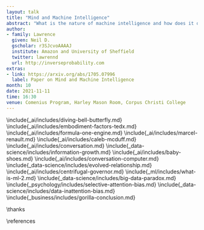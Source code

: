 ```yaml
---
layout: talk
title: "Mind and Machine Intelligence"
abstract: "What is the nature of machine intelligence and how does it differ from humans? In this talk we introduce embodiment factors. They represent the extent to which our intelligence is locked inside us. The locked in nature of our intelligence makes us fundamentally different from the machine intelligences we are creating around us. Having summarized these differences we consider the Three Ds of machine learning system design: a set of considerations to take into acount when building machine intelligences."
author:
- family: Lawrence
  given: Neil D.
  gscholar: r3SJcvoAAAAJ
  institute: Amazon and University of Sheffield
  twitter: lawrennd
  url: http://inverseprobability.com
extras:
- link: https://arxiv.org/abs/1705.07996
  label: Paper on Mind and Machine Intelligence
month: 10
date: 2021-11-11
time: 16:30
venue: Comenius Program, Harley Mason Room, Corpus Christi College
---
```


\include{_ai/includes/diving-bell-butterfly.md}
\include{_ai/includes/embodiment-factors-tedx.md}
\include{_ai/includes/formula-one-engine.md}
\include{_ai/includes/marcel-renault.md}
\include{_ai/includes/caleb-mcduff.md}
\include{_ai/includes/conversation.md}
\include{_data-science/includes/information-growth.md}
\include{_ai/includes/baby-shoes.md}
\include{_ai/includes/conversation-computer.md}
\include{_data-science/includes/evolved-relationship.md}
\include{_ai/includes/centrifugal-governor.md}
\include{_ml/includes/what-is-ml-2.md}
\include{_data-science/includes/big-data-paradox.md}
\include{_psychology/includes/selective-attention-bias.md}
\include{_data-science/includes/data-inattention-bias.md}
\include{_business/includes/gorilla-conclusion.md}

\thanks

\references



